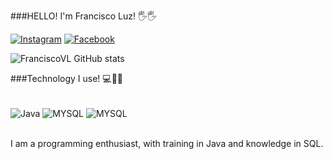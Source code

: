 ###HELLO! I'm Francisco Luz! 🖐️🖐️

[![Instagram](https://img.shields.io/badge/Instagram-E4405F?style=for-the-badge&logo=instagram&logoColor=white)](https://www.instagram.com/franciscovilalluz/)
[![Facebook](https://img.shields.io/badge/Facebook-1877F2?style=for-the-badge&logo=facebook&logoColor=white)](https://www.facebook.com/francisco.v.luz)

![FranciscoVL GitHub stats](https://github-readme-stats.vercel.app/api?username=FranciscoVilaLuz&show_icons=true&theme=dracula)

###Technology I use! 💻📱🤖

<div style="display: inline_block"><br/>
<img align="center" alt="Java" src="https://img.shields.io/badge/Java-ED8B00?style=for-the-badge&logo=openjdk&logoColor=white" >
<img align="center" alt="MYSQL" src="https://img.shields.io/badge/MySQL-00000F?style=for-the-badge&logo=mysql&logoColor=white" >
<img align="center" alt="MYSQL" src="https://img.shields.io/badge/C%23-239120?style=for-the-badge&logo=c-sharp&logoColor=white"
>
</div><br/>

I am a programming enthusiast, with training in Java and knowledge in SQL.
